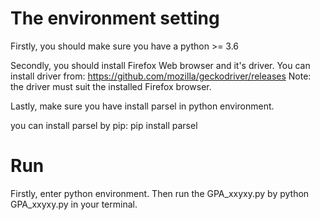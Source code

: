 # The environment setting
Firstly, you should make sure you have a python >= 3.6


Secondly, you should install Firefox Web browser and it's driver. You can install driver from: https://github.com/mozilla/geckodriver/releases 
Note: the driver must suit the installed Firefox browser.


Lastly, make sure you have install parsel in python environment.

you can install parsel by pip: pip install parsel

# Run 
Firstly, enter python environment. Then run the GPA_xxyxy.py by python GPA_xxyxy.py in your terminal.
